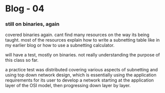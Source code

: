 # Blog - 04

### still on binaries, again

covered binaries again. cant find many resources on the way its being taught. most of the resources explain how to write a subnetting table like in my earlier blog or how to use a subnetting calculator.

will have a test, mostly on binaries. not really understanding the purpose of this class so far.

a practice test was distributed covering various aspects of subnetting and using top down network design, which is essentially using the application requirements for its user to develop a network starting at the application layer of the OSI model, then progressing down layer by layer.
